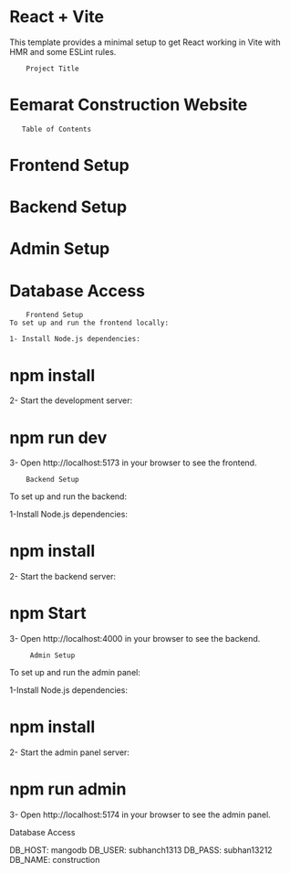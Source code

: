 # React + Vite

This template provides a minimal setup to get React working in Vite with HMR and some ESLint rules.




        Project Title

 # Eemarat Construction Website

       Table of Contents
# Frontend Setup
# Backend Setup
# Admin Setup
# Database Access

        Frontend Setup
    To set up and run the frontend locally:

    1- Install Node.js dependencies:
   # npm install
   2- Start the development server:
   # npm run dev
   3- Open http://localhost:5173 in your browser to see the frontend.

       
        Backend Setup
  To set up and run the backend:

  1-Install Node.js dependencies:
  # npm install
2- Start the backend server:
# npm Start
3- Open http://localhost:4000 in your browser to see the backend.

         Admin Setup
To set up and run the admin panel:

1-Install Node.js dependencies:
# npm install
2- Start the admin panel server:
# npm run admin
3- Open http://localhost:5174 in your browser to see the admin panel.

Database Access

DB_HOST: mangodb
DB_USER: subhanch1313
DB_PASS: subhan13212
DB_NAME: construction










